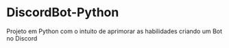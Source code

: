 # DiscordBot-Python
Projeto em Python com o intuito de aprimorar as habilidades criando um Bot no Discord
